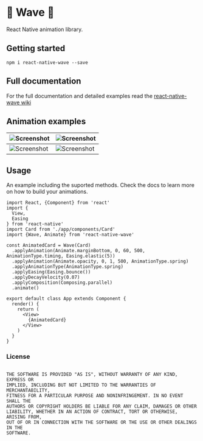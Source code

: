 # 🌊 Wave 🌊
React Native animation library.



## Getting started

 ```
 npm i react-native-wave --save
 ```
 
 
 ## Full documentation
 For the full documentation and detailed examples read the [react-native-wave wiki](https://github.com/valdio/react-native-wave/wiki)

## Animation examples
|![Screenshot](https://github.com/valdio/react-native-wave/blob/master/images/fade-in.gif)|![Screenshot](https://github.com/valdio/react-native-wave/blob/master/images/bounce.gif)|
| ------------- | ------------- |
|![Screenshot](https://github.com/valdio/react-native-wave/blob/master/images/fadein-bounce.gif)|![Screenshot](https://github.com/valdio/react-native-wave/blob/master/images/bounce-rotate.gif)|



## Usage

An example including the suported methods. Check the docs to learn more on how to build your animations.

```
import React, {Component} from 'react'
import {
  View,
  Easing
} from 'react-native'
import Card from './app/components/Card'
import {Wave, Animate} from 'react-native-wave'

const AnimatedCard = Wave(Card)
  .applyAnimation(Animate.marginBottom, 0, 60, 500, AnimationType.timing, Easing.elastic(5))
  .applyAnimation(Animate.opacity, 0, 1, 500, AnimationType.spring)
  .applyAnimationType(AnimationType.spring)
  .applyEasing(Easing.bounce())
  .applyDecayVelocity(0.07)
  .applyComposition(Composing.parallel)
  .animate()

export default class App extends Component {
  render() {
    return (
      <View>
        {AnimatedCard}
      </View>
    )
  }
}
```

### License

```

THE SOFTWARE IS PROVIDED "AS IS", WITHOUT WARRANTY OF ANY KIND, EXPRESS OR
IMPLIED, INCLUDING BUT NOT LIMITED TO THE WARRANTIES OF MERCHANTABILITY,
FITNESS FOR A PARTICULAR PURPOSE AND NONINFRINGEMENT. IN NO EVENT SHALL THE
AUTHORS OR COPYRIGHT HOLDERS BE LIABLE FOR ANY CLAIM, DAMAGES OR OTHER
LIABILITY, WHETHER IN AN ACTION OF CONTRACT, TORT OR OTHERWISE, ARISING FROM,
OUT OF OR IN CONNECTION WITH THE SOFTWARE OR THE USE OR OTHER DEALINGS IN THE
SOFTWARE.

```
